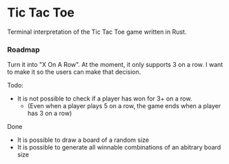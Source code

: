 # Tic Tac Toe

Terminal interpretation of the Tic Tac Toe game written in Rust.


### Roadmap
Turn it into "X On A Row". At the moment, it only supports 3 on a row.
I want to make it so the users can make that decision.

Todo:
- It is not possible to check if a player has won for 3+ on a row.
  - (Even when a player plays 5 on a row, the game ends when a player has 3 on a row)

Done
- It is possible to draw a board of a random size
- It is possible to generate all winnable combinations of an abitrary board size